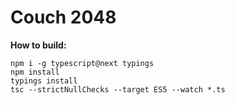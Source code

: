 # Couch 2048

**How to build:**

    npm i -g typescript@next typings
    npm install
    typings install
    tsc --strictNullChecks --target ES5 --watch *.ts
